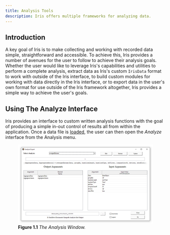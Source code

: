 ```yaml
---
title: Analysis Tools
description: Iris offers multiple frameworks for analyzing data.
---
```


## Introduction
A key goal of Iris is to make collecting and working with recorded data simple,
straightforward and accessible. To achieve this, Iris provides a number of
avenues for the user to follow to achieve their analysis goals. Whether the user
would like to leverage Iris's capabilities and utilities to perform a complete
analysis, extract data as Iris's custom `IrisData` format to work with outside of
the Iris interface, to build custom modules for working with data directly in
the Iris interface, or to export data in the user's own format for use outside
of the Iris framework altogether, Iris provides a simple way to achieve the
user's goals.

## Using The Analyze Interface
Iris provides an interface to custom written analysis functions with the goal of
producing a simple in-out control of results all from within the application.
Once a data file is [loaded](BasicUsage.md), the user can then open the
*Analyze* interface from the Analysis menu.

<figure>
<img src="img/uiAnalyze.png" alt="Figure 1.1">
<figcaption><b>Figure 1.1</b> <em>The Analysis Window.</em></figcaption>
</figure>
